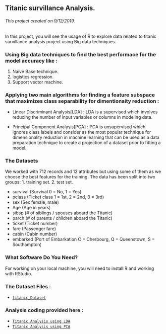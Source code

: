 ## Titanic survillance Analysis.
###### This project created on 9/12/2019.
In this project, you will see the usage of R to explore data related to titanic survillance analysis project using Big data techniques.

### Using Big data techniques to find the best performace for the model accuracy like : 
1. Naive Base technique.
2. logistics regression.
3. Support vector machine.
### Applying two main algorithms for finding a feature subspace that maximizes class separability for dimentionaity reduction :
* Linear Discriminant Analysis[LDA] :
LDA is a supervised which involves reducing the number of input variables or columns in modeling data.

* Principal Component Analysis[PCA] :
PCA is unsupervised which ignores class labels and consider as the most popular technique for dimensionality reduction in machine learning that can be used as a data preparation technique to create a projection of a dataset prior to fitting a model.

### The Datasets
We worked with 712 records and 12 attributes but using some of them as we choose the best features for the training.
The data has been split into two groups:
	1. training set.
	2. test set.

* survival	(Survival	0 = No, 1 = Yes)
* pclass	(Ticket class	1 = 1st, 2 = 2nd, 3 = 3rd)
* sex		(Sex 		female, male)	
* Age		(Age in years)
* sibsp		(# of siblings / spouses aboard the Titanic)
* parch		(# of parents / children aboard the Titanic)
* ticket	(Ticket number)	
* fare		(Passenger fare)
* cabin		(Cabin number)
* embarked	(Port of Embarkation	C = Cherbourg, Q = Queenstown, S = Southampton)

 ### What Software Do You Need?
 For working on your local machine, you will need to install R and working with RStudio.

### The Dataset Files :
* [`titanic_Dataset`](https://github.com/hagar912/blob/master/titanic_ds.csv)

### Analysis coding provided here :
* [`Titanic Analysis using LDA`](https://github.com/hagar912/Titanic-Surveillance/blob/master/LDA.R)
* [`Titanic Analysis using PCA`](https://github.com/hagar912/Titanic-Surveillance/blob/master/PCA.R)
